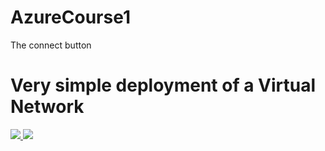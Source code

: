 # AzureCourse1

The connect button

# Very simple deployment of a Virtual Network

<a href="https://portal.azure.com/#create/Microsoft.Template/uri/https%3A%2F%2Fraw.githubusercontent.com%2Fpbcrouch%2FAzureCourse1%2Fmaster%2FRepo.json" target="_blank">
    <img src="http://azuredeploy.net/deploybutton.png"/>
</a>

<a href="http://armviz.io/#/?load=https%3A%2F%2Fraw.githubusercontent.com%2Fpbcrouch%2FAzureCourse1%2Fmaster%2FRepo.json" target="_blank">
    <img src="http://armviz.io/visualizebutton.png"/>
</a>

